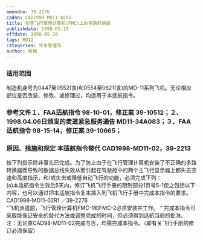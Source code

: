 ```yaml
---
amendno: 39-2276  
cadno: CAD1998-MD11-02R1  
title: 检查飞行管理计算机(FMC)上的多路转换器  
publishdate: 1998-05-19  
effdate: 1998-05-20  
tags: MD11  
categories: 华东管理局  
author: 吴镝  
---
```

  
### 适用范围  
制造机身号为0447至0552(含)和0554至0621(含)的MD-11系列飞机。无论相应部位是否改装、修改、或修理过，均适用于本适航指令。  
  
<!--more-->  
### 参考文件１、FAA适航指令 98-10-01，修正案 39-10512；２、1998.04.06日颁发的麦道紧急服务通告 MD11-34A083；３、FAA适航指令 98-15-14，修正案 39-10665；  
  
### 原因、措施和规定 本适航指令替代 CAD1998-MD11-02，39-2213  
按下列指示除非事先已完成。为了防止由于在飞行管理计算机安装了不正确的多路转换器而导致的数据总线失效从而引起在驾驶舱中的两个主飞行显示器上都失去空速和高度指示，和/或失去或降低自动飞行的功能，必须完成下列：  
    (a)本适航指令生效后5天内，修订飞机飞行手册的限制部分1页号5-1使之包括以下内容，也可以通过把本适航指令复本插入到飞机飞行手册中完成本指令的要求。  
  CAD1998-MD11-02R1   ／39-2276  
“飞机派遣前，飞行管理计算机FMC-1和FMC-2必须安装并工作。 ”    完成本指令可采取能保证安全的替代方法或调整完成的时间，但必须得到适航当局的批准。  
    注：无论原CAD98-MD11-02完成与否，均需完成本指令。（即有关飞行手册的修订必须保留）  
